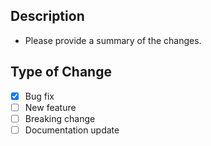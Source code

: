 ## Description
- Please provide a summary of the changes.

## Type of Change
- [X] Bug fix
- [ ] New feature
- [ ] Breaking change
- [ ] Documentation update
